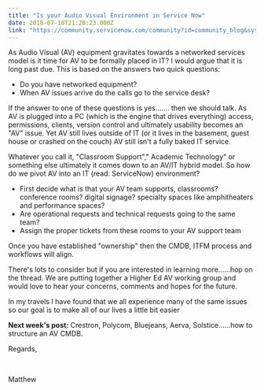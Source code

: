 ```yaml
---
title: "Is your Audio Visual Environment in Service Now"
date: 2018-07-10T21:28:23.000Z
link: "https://community.servicenow.com/community?id=community_blog&sys_id=59890a5cdb5b5f0023f4a345ca961957"
---
```

<p>As Audio Visual (AV) equipment gravitates towards a networked services model is it time for AV to be formally placed in IT? I would argue that it is long past due. This is based on the answers two quick questions:</p>
<ul><li>Do you have networked equipment?</li><li>When AV issues arrive do the calls go to the service desk? </li></ul>
<p>If the answer to one of these questions is yes....... then we should talk. As AV is plugged into a PC (which is the engine that drives everything) access, permissions, clients, version control and ultimately usability becomes an &#34;AV&#34; issue. Yet AV still lives outside of IT (or it lives in the basement, guest house or crashed on the couch) AV still isn&#39;t a fully baked IT service.</p>
<p>Whatever you call it, &#34;Classroom Support&#34;,&#34; Academic Technology&#34; or something else ultimately it comes down to an AV/IT hybrid model. So how do we pivot AV into an IT (read: ServiceNow) environment?</p>
<ul><li>First decide what is that your AV team supports, classrooms? conference rooms? digital signage? specialty spaces like amphitheaters and performance spaces?</li><li>Are operational requests and technical requests going to the same team?</li><li>Assign the proper tickets from these rooms to your AV support team</li></ul>
<p>Once you have established &#34;ownership&#34; then the CMDB, ITFM process and workflows will align.</p>
<p>There&#39;s lots to consider but if you are interested in learning more......hop on the thread. We are putting together a Higher Ed AV working group and would love to hear your concerns, comments and hopes for the future.</p>
<p>In my travels I have found that we all experience many of the same issues so our goal is to make all of our lives a little bit easier</p>
<p><strong>Next week&#39;s post:</strong> Crestron, Polycom, Bluejeans, Aerva, Solstice......how to structure an AV CMDB.</p>
<p>Regards, </p>
<p> </p>
<p>Matthew</p>